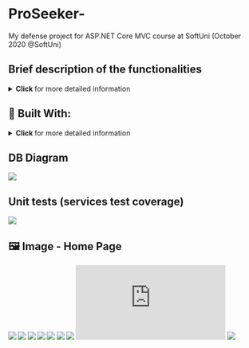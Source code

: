 # ProSeeker-
My defense project for ASP.NET Core MVC course at SoftUni (October 2020 @SoftUni)
## Brief description of the functionalities
<details>
   <summary>
       <strong> Click </strong> for more detailed information
   </summary>
ProSeeker‘s main idea is to be a platform based on supply and demand. A place where professionals in a certain field can be found by regular users who need their services. (mostly professionals who work on a recommendation basis).
Users themselves can directly seek a specialist or upload an ad and receive an offer for a service.

3 roles: regular user, specialist, administrator
User: 
- Can create/edit/delete Ad. 
- Can send inquiry to a professional and receive an offer.
- Can receive an offer from professional in two ways (from existing Ad or from sent inquiry).
- Has section with his ads only, where he can access each of them.
Specialist:
- Receive inquiries from regular users.
- Can make offers to clients (two ways : Ad/Inquiry).
Admin:
- Create/edit/delete job sub-categories;
- Create/edit/delete base job categories;
- Can create/edit/delete new surveys with questions and answers. When a certain user takes a survey, he becomes VIP for 1 week. 
VIP regular user – his ads will appear above all others, even after sorting criteria has been selected. If the user is specialist, his profile will appear above all others, even after sorting criteria has been selected. Each survey can be taken only once. 
Common actions for users and specialists:
- Both users and specialists are allowed to like specialists’ profiles, leave comments/opinions on users’ Ads and specialists’ profiles (recursively). 
- After accepting an offer, both parties receive emails with other person’s contacts.
- Update their profile info, add/change/delete avatar image.

Restrictions:
- Specialists can make only 1 offer to a certain Ad. If they try to send second offer to the same Ad, new modal window pops up and they can either cancel the attempt to make an offer or retrieve/delete the old offer and make a new one.
- Specialists can make more than 1 offers to regular user only when the user has sent an inquiry to the specialist (through the specialist profile).
- Guest users (not logged-in) are restricted to a very few actions.
- Only regular users can send an inquiry to specialists.
- Only specialists can send offers to regular users.
- Private chat is allowed for user-user / specialist-specialist. Users cannot start a private chat with specialists. This is against the main idea of the platform. 
- Server side + client side validations for all inputs.
</details>

## :hammer: Built With:
<details>
   <summary>
       <strong> Click </strong> for more detailed information
   </summary>

* <strong>.NET 5.0 <strong>
* <strong>Entity Framework Core 5.0 <strong> 
* <strong>FontAwesome<strong> (font icons)
* <strong>AutoMapper<strong> (object-to-object mapping library)
* <strong>Repository<strong> Pattern (Mainly for easier tests nad maintaining soft deletion)
* <strong>Cloudinary<strong> (file storage)
* <strong>TinyMCE<strong> (text redactor)
* <strong>HtmlSanitizer<strong> (XSS protection)
* <strong>Bootsrap 4<strong>
* <strong>JavaScript<strong> (well…)
* <strong>CSS<strong>
* <strong>HTML 5<strong>
* <strong>Moment.Js<strong> (JavaScript library for easier work with date-time)
* <strong>JQuery<strong>
* <strong>SignalR<strong> (used for real-time chat)
* <strong>WebAPI <strong>
* <strong>SendGrid<strong> (for sending emails) 
* <strong>xUnit<strong> (for testing) 

</details>

## DB Diagram
![](https://res.cloudinary.com/zmax/image/upload/v1609124986/81eec76a-fb6c-4ccf-9941-b4fe8bec34f9profilePicture.png)


## Unit tests (services test coverage)
![](https://res.cloudinary.com/zmax/image/upload/v1610213611/adfe08c8-bf3f-4958-bbc5-ea3f10ec67fcUnitTestsCoverage.png.png)
<!-- https://res.cloudinary.com/zmax/image/upload/v1610213611/adfe08c8-bf3f-4958-bbc5-ea3f10ec67fcUnitTestsCoverage.png.png -->

## :framed_picture: Image - Home Page

![](https://cdn1.bbcode0.com/uploads/2021/1/22/f79de7c1c4475756417f21beb7f1a53a-full.png)
![](https://cdn1.bbcode0.com/uploads/2021/1/22/aa810dbbfbab64daa2085d84577889c0-full.png)
![](https://cdn1.bbcode0.com/uploads/2021/1/22/2f02216a8f2e9703adeaaf5ef0816dbf-full.png)
![](https://cdn1.bbcode0.com/uploads/2021/1/22/6be79ef9fe5eabbde6ce3d148e556580-full.png)
![](https://cdn1.bbcode0.com/uploads/2021/1/22/32a97ddfa7e645a3e5d1eddab92b3b3e-full.png)
![](https://cdn1.bbcode0.com/uploads/2021/1/22/289d6e825a946536890bdcb463452e6b-full.png)
![](https://cdn1.bbcode0.com/uploads/2021/1/22/8b63ff03e673ae2b7954dc1375550eee-full.png)
![](https://bbcode0.com/uploaded/2021/1/22/919d024821dd425819e0d20e3ea418c2-full.png.html)
![](https://cdn1.bbcode0.com/uploads/2021/1/22/13cdf0505f282e42490e65c96d5921ff-full.png)